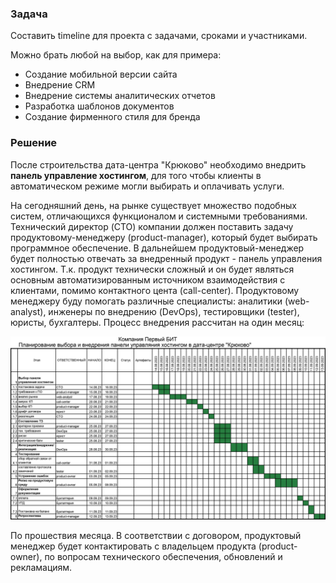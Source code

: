 ### Задача
Составить timeline для проекта с задачами, сроками и участниками.

Можно брать любой на выбор, как для примера:
- Создание мобильной версии сайта
- Внедрение CRM
- Внедрение системы аналитических отчетов
- Разработка шаблонов документов
- Создание фирменного стиля для бренда

### Решение
После строительства дата-центра "Крюково" необходимо внедрить **панель управление хостингом**, для того чтобы клиенты в автоматическом режиме могли выбирать и оплачивать услуги.

На сегодняшний день, на рынке существует множество подобных систем, отличающихся функционалом и системными требованиями.
Технический директор (CTO) компании должен поставить задачу продуктовому-менеджеру (product-manager), который будет выбирать программное обеспечение.
В дальнейшем продуктовый-менеджер будет полностью отвечать за внедренный продукт - панель управления хостингом.
Т.к. продукт технически сложный и он будет являться основным автоматизированным источником взаимодействия с клиентами, помимо контактного цента (call-center). Продуктовому менеджеру буду помогать различные специалисты: аналитики (web-analyst), инженеры по внедрению (DevOps), тестировщики (tester), юристы, бухгалтеры.
Процесс внедрения рассчитан на один месяц:

<img src=Gant.png>

По прошествия месяца. В соответствии с договором, продуктовый менеджер будет контактировать с владельцем продукта (product-owner), по вопросам технического обеспечения, обновлений и рекламациям.